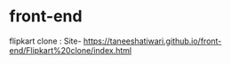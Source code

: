 # front-end
flipkart clone : Site-
https://taneeshatiwari.github.io/front-end/Flipkart%20clone/index.html
